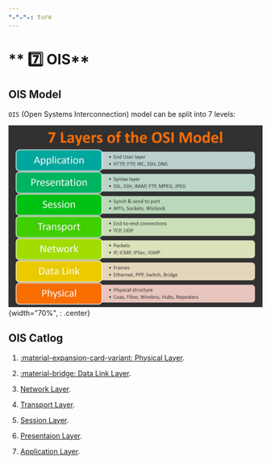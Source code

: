 ```yaml
---
ᴴₒᴴₒᴴₒ: ture
---
```


# ** :seven: OIS**

## **OIS Model**

`OIS` (Open Systems Interconnection) model can be split into 7 levels:

![picture 1](pictures/OIS.png){width="70%", : .center}  

## **OIS Catlog**

1. [:material-expansion-card-variant: Physical Layer](./physical.md).
   
2. [:material-bridge: Data Link Layer](./datalink.md).

3. [Network Layer](./network.md).

4. [Transport Layer](./transport.md).

5. [Session Layer](./session.md).

6. [Presentaion Layer](./presentation.md).

7. [Application Layer](./application.md).